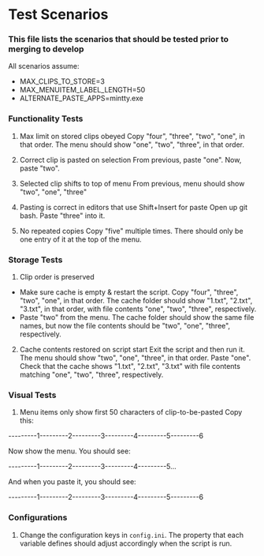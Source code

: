 # Test Scenarios
### This file lists the scenarios that should be tested prior to merging to develop

All scenarios assume:
- MAX_CLIPS_TO_STORE=3
- MAX_MENUITEM_LABEL_LENGTH=50
- ALTERNATE_PASTE_APPS=mintty.exe

### Functionality Tests
1. Max limit on stored clips obeyed
Copy "four", "three", "two", "one", in that order. The menu should show "one", "two", "three", in that order.

1. Correct clip is pasted on selection
From previous, paste "one". Now, paste "two".

1. Selected clip shifts to top of menu
From previous, menu should show "two", "one", "three"

1. Pasting is correct in editors that use Shift+Insert for paste
Open up git bash. Paste "three" into it.

1. No repeated copies
Copy "five" multiple times. There should only be one entry of it at the top of the menu.

### Storage Tests
1. Clip order is preserved
 * Make sure cache is empty & restart the script. Copy "four", "three", "two", "one", in that order. The cache folder should show "1.txt", "2.txt", "3.txt", in that order, with file contents "one", "two", "three", respectively.
 * Paste "two" from the menu. The cache folder should show the same file names, but now the file contents should be "two", "one", "three", respectively.
 
2. Cache contents restored on script start
Exit the script and then run it. The menu should show "two", "one", "three", in that order. Paste "one". Check that the cache shows "1.txt", "2.txt", "3.txt" with file contents matching "one", "two", "three", respectively.

### Visual Tests
1. Menu items only show first 50 characters of clip-to-be-pasted
Copy this:

---------1---------2---------3---------4---------5---------6

Now show the menu. You should see: 

---------1---------2---------3---------4---------5...

And when you paste it, you should see:

---------1---------2---------3---------4---------5---------6

### Configurations
1. Change the configuration keys in `config.ini`. The property that each variable defines should adjust accordingly when the script is run.